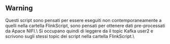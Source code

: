 ## Warning
Questi script sono pensati per essere eseguiti non contemporaneamente a quelli nella cartella FlinkScript, sono pensati per ottenere dati pre-processati da Apace NIFI.\\
Si occupano quindi di leggere da il topic Kafka user2 e scrivono sugli stessi topic dei script nella cartella FlinkScript.\\